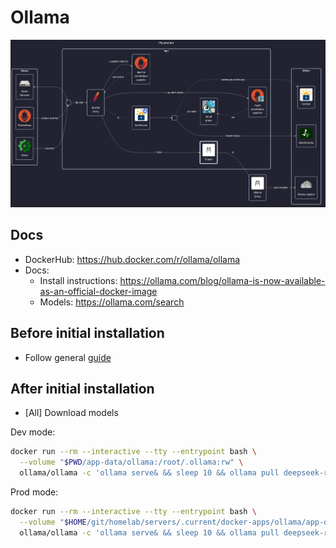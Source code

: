 # Ollama

![diagram](../../docs/diagrams/out/apps/ollama.png)

## Docs

- DockerHub: <https://hub.docker.com/r/ollama/ollama>
- Docs:
    - Install instructions: <https://ollama.com/blog/ollama-is-now-available-as-an-official-docker-image>
    - Models: <https://ollama.com/search>

## Before initial installation

- Follow general [guide](../../docs/Checklist%20for%20new%20docker-apps.md)

## After initial installation

- \[All\] Download models

Dev mode:

```sh
docker run --rm --interactive --tty --entrypoint bash \
  --volume "$PWD/app-data/ollama:/root/.ollama:rw" \
  ollama/ollama -c 'ollama serve& && sleep 10 && ollama pull deepseek-r1:1.5b'
```

Prod mode:

```sh
docker run --rm --interactive --tty --entrypoint bash \
  --volume "$HOME/git/homelab/servers/.current/docker-apps/ollama/app-data/ollama:/root/.ollama:rw" \
  ollama/ollama -c 'ollama serve& && sleep 10 && ollama pull deepseek-r1:1.5b'
```
